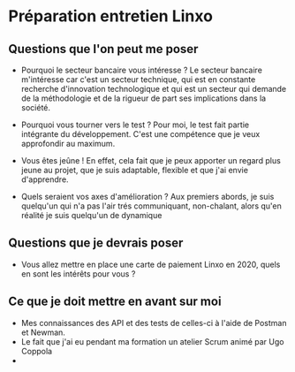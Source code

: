 # Préparation entretien Linxo

## Questions que l'on peut me poser

- Pourquoi le secteur bancaire vous intéresse ?
  Le secteur bancaire m'intéresse car c'est un secteur technique, qui est en constante recherche d'innovation technologique et qui est un secteur qui demande de la méthodologie et de la rigueur de part ses implications dans la société.

- Pourquoi vous tourner vers le test ?
  Pour moi, le test fait partie intégrante du développement. C'est une compétence que je veux approfondir au maximum.

- Vous êtes jeûne !
  En effet, cela fait que je peux apporter un regard plus jeune au projet, que je suis adaptable, flexible et que j'ai envie d'apprendre.

- Quels seraient vos axes d'amélioration ?
  Aux premiers abords, je suis quelqu'un qui n'a pas l'air trés communiquant, non-chalant, alors qu'en réalité je suis quelqu'un de dynamique

## Questions que je devrais poser

- Vous allez mettre en place une carte de paiement Linxo en 2020, quels en sont les intérêts pour vous ?

## Ce que je doit mettre en avant sur moi

- Mes connaissances des API et des tests de celles-ci à l'aide de Postman et Newman.
- Le fait que j'ai eu pendant ma formation un atelier Scrum animé par Ugo Coppola
- 
